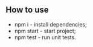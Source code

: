 ## How to use
* npm i - install dependencies;
* npm start - start project;
* npm test - run unit tests.
